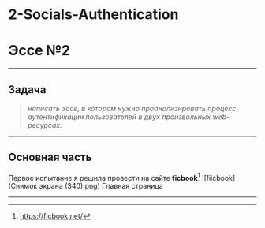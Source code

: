 # 2-Socials-Authentication
# __Эссе №2__
___
## __Задача__
>_написать эссе, в котором нужно проанализировать процесс аутентификации пользователей в двух произвольных web-ресурсах._
---

## __Основная часть__
Первое испытание я решила провести на сайте __ficbook__[^ссылка]
![fiicbook] (Снимок экрана (340).png)
Главная страница

---
[^ссылка]: https://ficbook.net/
